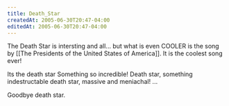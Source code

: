 ```yaml
---
title: Death_Star
createdAt: 2005-06-30T20:47-04:00
editedAt: 2005-06-30T20:47-04:00
---
```


The Death Star is intersting and all... but what is even COOLER is the song by [[The Presidents of the United States of America]]. It is the coolest song ever!

  Its the death star
  Something so incredible!
  Death star,
  something indestructable
  death star,
  massive and meniachal!
  ...

Goodbye death star.

